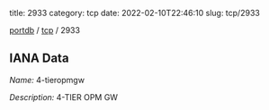title: 2933
category: tcp
date: 2022-02-10T22:46:10
slug: tcp/2933

[portdb](/) / [tcp](/category/tcp.html) / 2933


## IANA Data

_Name:_ 4-tieropmgw

_Description:_ 4-TIER OPM GW

